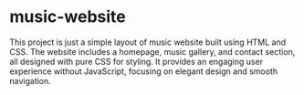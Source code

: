 # music-website
This project is just a simple layout of music website built using HTML and CSS. 
The website includes a homepage, music gallery, and contact section, all designed with pure CSS for styling. It provides an engaging user experience without JavaScript, focusing on elegant design and smooth navigation.


